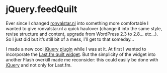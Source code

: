 <!--
  id: 360
  date: 2009-09-18T02:21:43
  modified: 2009-09-18T02:21:43
  slug: gridfeed
  type: post
  excerpt: <p>Ever since I changed ronvalstar.nl into something more comfortable I wanted to give ronvalstar.nl a quick haulover (change it into the same style, revise structure and content, upgrade from WordPress 2.3 to 2.8&#8230; etc&#8230;). So I just did but it&#8217;s still bit of a mess, I&#8217;ll get to that someday&#8230; I made a new cool [&hellip;]</p>
  categories: admin, JavaScript, jQuery, XML
  tags: 
  inCv: 
  inPortfolio: 
  dateFrom: 
  dateTo: 
-->

# jQuery.feedQuilt

<p>Ever since I changed <a href="/" target="_blank">ronvalstar.nl</a> into something more comfortable I wanted to give ronvalstar.nl a quick haulover (change it into the same style, revise structure and content, upgrade from WordPress 2.3 to 2.8&#8230; etc&#8230;). So I just did but it&#8217;s still bit of a mess, I&#8217;ll get to that someday&#8230;</p>
<p>I made a new cool <a href="#">jQuery plugin</a> while I was at it. At first I wanted to incorporate the <a href="http://www.last.fm/widgets" target="_blank">Last.fm quilt widget</a>. But the simplicity of the widget into another Flash overkill made me reconsider: this could easily be done with <a href="http://jquery.com/" target="_blank">jQuery</a> and not only for Last.fm.</p>